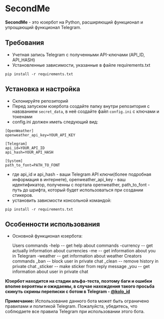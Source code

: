 # SecondMe

**SecondMe** - это юзербот на Python, расширяющий функционал и упрощающий функционал Telegram.

## Требования
- Учетная запись Telegram с полученными API-ключами (API_ID, API_HASH)
- Установленные зависимости, указанные в файле requirements.txt 
```
pip install -r requirements.txt
```

## Установка и настройка
- Склонируйте репозиторий
- Перед запуском юзербота создайте папку внутри репозитория с навзванием `secret_data`, в неё создайте файл `config.ini` с ключами и токенами
- config.ini должен иметь следующий вид:
```
[OpenWeather]
openweather_api_key=YOUR_API_KEY

[Telegram]
api_id=YOUR_API_ID
api_hash=YOUR_API_HASH

[System]
path_to_font=PATH_TO_FONT
```
- где api_id и api_hash - ваши Telegram API ключи(более подробная информация в интернете), openweather_api_key - ваш идентификатор, полученны с портала openweather, path_to_font - путь до шрифта, который будет использоваться при создании стикеров.
- установить зависмости консольной командой:
```
pip install -r requirements.txt
```

## Особенности использования
- Основной функционал юзербота:

  Users commands
  -help -- get help about commands
  -currency -- get actually information about currencies
  -me -- get information about you in Telegram
  -weather <city name> -- get information about weather
  Creators commands
  _ban -- block user in private chat
  _clean -- remove history in private chat
  _sticker -- make sticker from reply message
  _you -- get information about user in private chat
  

**Юзербот находится на стадии альфа-теста, поэтому баги и ошибки вполне вероятны и ожидаемы, в случае нахождения такого просьба скинуть скрины переписки с ботом в Telegram - <a href="https://t.me/kolo_id">@kolo_id<a>**


**Примечание:** Использование данного бота может быть ограничено правилами и политикой Telegram. Пожалуйста, убедитесь, что соблюдаете все правила Telegram при использовании этого бота.

